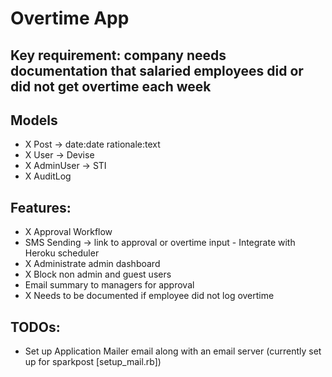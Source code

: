 # Overtime App

## Key requirement: company needs documentation that salaried employees did or did not get overtime each week

## Models
- X Post -> date:date rationale:text
- X User -> Devise
- X AdminUser -> STI
- X AuditLog

## Features:
- X Approval Workflow
- SMS Sending -> link to approval or overtime input - Integrate with Heroku scheduler
- X Administrate admin dashboard
- X Block non admin and guest users
- Email summary to managers for approval
- X Needs to be documented if employee did not log overtime

## TODOs:

- Set up Application Mailer email along with an email server (currently set up for sparkpost [setup_mail.rb])